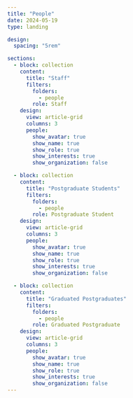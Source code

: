 ```yaml
---
title: "People"
date: 2024-05-19
type: landing

design:
  spacing: "5rem"

sections:
  - block: collection
    content:
      title: "Staff"
      filters:
        folders:
          - people
        role: Staff
    design:
      view: article-grid
      columns: 3
      people:
        show_avatar: true
        show_name: true
        show_role: true
        show_interests: true
        show_organization: false

  - block: collection
    content:
      title: "Postgraduate Students"
      filters:
        folders:
          - people
        role: Postgraduate Student
    design:
      view: article-grid
      columns: 3
      people:
        show_avatar: true
        show_name: true
        show_role: true
        show_interests: true
        show_organization: false

  - block: collection
    content:
      title: "Graduated Postgraduates"
      filters:
        folders:
          - people
        role: Graduated Postgraduate
    design:
      view: article-grid
      columns: 3
      people:
        show_avatar: true
        show_name: true
        show_role: true
        show_interests: true
        show_organization: false
---
```

